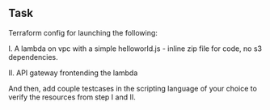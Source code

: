 ## Task ##

Terraform config for launching the following:

I.  A lambda on vpc with a simple helloworld.js - inline zip file for code, no s3 dependencies.

II. API gateway frontending the lambda

And then, add couple testcases in the scripting language of your choice to verify the resources from step I and II.